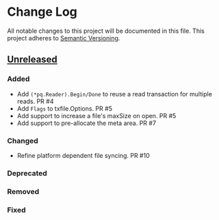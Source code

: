 # Change Log
All notable changes to this project will be documented in this file.
This project adheres to [Semantic Versioning](http://semver.org/).

## [Unreleased]

### Added
- Add `(*pq.Reader).Begin/Done` to reuse a read transaction for multiple reads. PR #4
- Add `Flags` to txfile.Options. PR #5
- Add support to increase a file's maxSize on open. PR #5
- Add support to pre-allocate the meta area. PR #7

### Changed
- Refine platform dependent file syncing. PR #10

### Deprecated

### Removed

### Fixed


[Unreleased]: https://github.com/elastic/go-structform/compare/v0.0.1...HEAD
